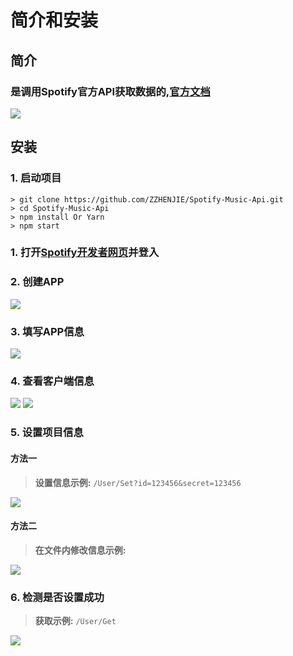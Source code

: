 # 简介和安装  

## 简介

### 是调用Spotify官方API获取数据的,[官方文档](https://developer.spotify.com/documentation/web-api/reference/#/)
![](https://zzhenjie.github.io/Spotify-API-Document/Docs/Image/Spotify_API.png)

## 安装

### 1. 启动项目
```shell
> git clone https://github.com/ZZHENJIE/Spotify-Music-Api.git
> cd Spotify-Music-Api
> npm install Or Yarn
> npm start
```
### 1. 打开[Spotify开发者网页](https://developer.spotify.com/dashboard)并登入  
### 2. 创建APP  
![](https://zzhenjie.github.io/Spotify-API-Document/Docs/Image/Spotify_Dev1.png)
### 3. 填写APP信息  
![](https://zzhenjie.github.io/Spotify-API-Document/Docs/Image/Spotify_Dev2.png)
### 4. 查看客户端信息  
![](https://zzhenjie.github.io/Spotify-API-Document/Docs/Image/Spotify_Dev3.png)
![](https://zzhenjie.github.io/Spotify-API-Document/Docs/Image/Spotify_Dev4.png)
### 5. 设置项目信息  
   #### 方法一
   > **设置信息示例:** ` /User/Set?id=123456&secret=123456 `

   ![](https://zzhenjie.github.io/Spotify-API-Document/Docs/Image/Set_User_Data.png)
   #### 方法二
   > **在文件内修改信息示例:**

   ![](https://zzhenjie.github.io/Spotify-API-Document/Docs/Image/Revise.gif)
### 6. 检测是否设置成功
> **获取示例:** `/User/Get`

![](https://zzhenjie.github.io/Spotify-API-Document/Docs/Image/Get_User_Data.png)